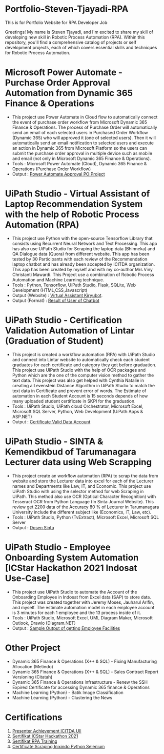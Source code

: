 # Portfolio-Steven-Tjayadi-RPA
This is for Portfolio Website for RPA Developer Job

Greetings! My name is Steven Tjayadi, and I'm excited to share my skill of developing new skill in Robotic Process Automation (RPA). Within this repository, you'll find a comprehensive catalog of projects or self development projects, each of which covers essential skills and techniques for Robotic Process Automation.

# Microsoft Power Automate - Purchase Order Approval Automation from Dynamic 365 Finance & Operations 
- This project use Power Automate in Cloud flow to automatically connect the event of purchase order workflow from Microsoft Dynamic 365 Finance & Operations. The process of Purchase Order will automatically send an email of each selected users in Purchased Order Workflow (Dynamic 365) who will approved it (one of selected users). Then it will automatically send an email notification to selected users and execute an action in Dynamic 365 from Microsoft Platform so the users can submit the purchase order approval in multiple device such as mobile and email (not only in Microsoft Dynamic 365 Finance & Operations).  
- Tools : Microsoft Power Automate (Cloud), Dynamic 365 Finance & Operations (Purchase Order Workflow)
- Output : [Power Automate Approval PO Project](https://github.com/stevenkiryu/Portfolio-Steven-Tjayadi-RPA/assets/57402512/325f3285-929d-41c1-8255-fb508fed2256)


# UiPath Studio - Virtual Assistant of Laptop Recommendation System with the help of Robotic Process Automation (RPA)

- This project use Python with the open-source Tensorflow Library that consists using Recurrent Neural Network and Text Processing. This app has also use UiPath Studio for Scraping the laptop data (Bhinneka) and QA Dialogue data (Quora) from different website. This app has been tested by 30 Participants with each review of the Recommendation laptop chatbot and has already been accepted by ICITDA organization. This app has been created by myself and with my co-author Mrs Viny Christanti Mawardi. This Project use a combination of Robotic Process Automation and Machine Learning technique. 
- Tools : Python, Tensorflow, UiPath Studio, Flask, SQLite, Web Development (HTML,CSS,Javascript)
- Output (Website) : [Virtual Assistant Kiryubot](http://valaptop.labirariset.com).
- Output (Format)  : [Result of User of Chatbot](https://github.com/user-attachments/assets/dec511be-e7f7-4789-ad79-8557e4efa38d)


# UiPath Studio - Certification Validation Automation of Lintar (Graduation of Student)

- This project is created a workflow automation (RPA) with UiPath Studio and connect into Lintar website to automatically check each student graduates for each certificate and category they got before graduation. This project use UiPath Studio with the help of OCR packages and Python which are the one of the computer vision method to gather the text data. This project was also get helped with Cynthia Natalie in creating a Levenstein Distance Algorithm in UiPath Studio to match the text data in Certificate and prevent error of words. The Estimate of automation in each Student Account is 15 seconds depends of how many uploaded student certificate in SKPI for the graduation. 
- Tools : UiPath Studio, UiPath cloud Orchestrator, Microsoft Excel, Microsoft SQL Server, Python, Web Development (UiPath Apps & ASP.NET)
- Output : [Certificate Valid Data Account](https://github.com/stevenkiryu/Portfolio-Steven-Tjayadi/assets/57402512/7a7d79b8-7420-480a-bb14-3b94a786ed84)

# UiPath Studio - SINTA & Kemendikbud of Tarumanagara Lecturer data using Web Scrapping

- This project create an workflow automation (RPA) to scrap the data from website and store the Lecturer data into excel for each of the Lecturer names and Departments like Law, IT, and Economic. This project use UiPath Studio with using the selector method for web Scraping in UiPath. This method also use OCR (Optical Character Recognition) with Tesseract OCR from Python Language (In Sinta Journal Website).
  This review get 2200 data of the Accuracy 80 % of Lecturer in Tarumanagara University include the different subject like (Economics, IT, Law, etc).
- Tools : UiPath Studio, Python (TvExtract), Microsoft Excel, Microsoft SQL Server
- Output : [Dosen Sinta](https://github.com/stevenkiryu/Portfolio-Steven-Tjayadi/assets/57402512/75ef6423-05a9-4007-a59d-642d2c238237)

# UiPath Studio - Employee Onboarding System Automation [ICStar Hackathon 2021 Indosat Use-Case]

- This project use UiPath Studio to automate the Account of the Onboarding Employee in Indosat from Excel data (SAP) to store data. This project was created together with Jeremy Moses, Jauharul Arifin, and myself. The estimate automation model in each employee account is 3 minutes for each 1 employee and the 13 process inside of it.
- Tools : UiPath Studio, Microsoft Excel, UML Diagram Maker, Microsoft Outlook, Drawio (Diagram.NET)
- Output : [Sample Output of getting Employee Facilities](https://github.com/stevenkiryu/Portfolio-Steven-Tjayadi/assets/57402512/1e5228f4-3ba2-42e2-9e69-ab18e38170d7)
  
# Other Project 
 
- Dynamic 365 Finance & Operations (X++ & SQL) - Fixing Manufacturing Allocation (Metindo)
- Dynamic 365 Finance & Operations (X++ & SQL) - Sales Contract Report Versioning (Citatah)
- Dynamic 365 Finance & Operations Infrastructure - Renew the SSH Expired Certificate for accessing Dynamic 365 finance & Operations
- Machine Learning (Python)                       - Batik Image Classification
- Machine Learning (Python)                       - Clustering the News  

# Certifications 

1. [Presenter Achievement ICITDA UII](https://github.com/stevenkiryu/Portfolio-Steven-Tjayadi/assets/57402512/75cf1e91-61db-4ed8-b7de-b7006b68ad5f)
2. [Sertifikat ICStar Hackathon 2021](https://github.com/stevenkiryu/Portfolio-Steven-Tjayadi/assets/57402512/fa341bf1-f8e5-492c-b9f8-8dd2e62a952e)
3. [Sertifikat RPA Training](https://github.com/stevenkiryu/Portfolio-Steven-Tjayadi/assets/57402512/e0302e01-6018-4d18-9a18-b256abb2ba06)
4. [Certificate Scraping Inixindo Python Selenium](https://github.com/stevenkiryu/Portfolio-Steven-Tjayadi/assets/57402512/4bf2f012-0741-4ebb-8b17-5b28e73ca573)

